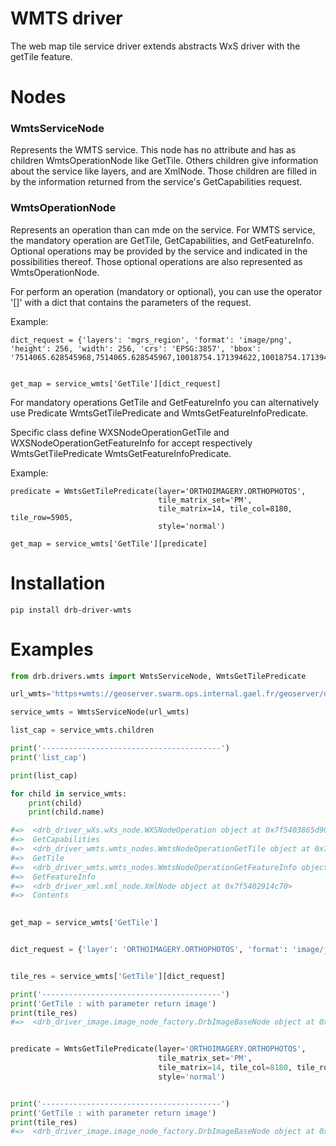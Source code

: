 # WMTS driver
The web map tile service driver extends abstracts WxS driver with the getTile feature.

# Nodes
### WmtsServiceNode
Represents the WMTS service. This node has no attribute and
has as children WmtsOperationNode like GetTile.
Others children give information about the service like layers, and are XmlNode.
Those children are filled in by the information returned from 
the service's GetCapabilities request.

### WmtsOperationNode

Represents an operation than can mde on the service.
For WMTS service, the mandatory operation are GetTile, GetCapabilities, and 
GetFeatureInfo.
Optional operations may be provided by the service 
and indicated in the possibilities thereof. 
Those optional operations are also represented as WmtsOperationNode.

For perform an operation (mandatory or optional), you can use the operator '[]' with a dict that contains 
the parameters of the request.

Example:
```
dict_request = {'layers': 'mgrs_region', 'format': 'image/png', 'height': 256, 'width': 256, 'crs': 'EPSG:3857', 'bbox': '7514065.628545968,7514065.628545967,10018754.171394622,10018754.171394628'}


get_map = service_wmts['GetTile'][dict_request]
```

For mandatory operations GetTile and GetFeatureInfo you can
alternatively use Predicate WmtsGetTilePredicate and WmtsGetFeatureInfoPredicate.

Specific class define WXSNodeOperationGetTile and WXSNodeOperationGetFeatureInfo 
for accept respectively WmtsGetTilePredicate WmtsGetFeatureInfoPredicate.

Example:
```
predicate = WmtsGetTilePredicate(layer='ORTHOIMAGERY.ORTHOPHOTOS',
                                 tile_matrix_set='PM',
                                 tile_matrix=14, tile_col=8180, tile_row=5905,
                                 style='normal')

get_map = service_wmts['GetTile'][predicate]
```

# Installation
```
pip install drb-driver-wmts
```
# Examples

```python
from drb.drivers.wmts import WmtsServiceNode, WmtsGetTilePredicate

url_wmts='https+wmts://geoserver.swarm.ops.internal.gael.fr/geoserver/demo/wmts?'

service_wmts = WmtsServiceNode(url_wmts)

list_cap = service_wmts.children

print('----------------------------------------')
print('list_cap')

print(list_cap)

for child in service_wmts:
    print(child)
    print(child.name)

#=>  <drb_driver_wXs.wXs_node.WXSNodeOperation object at 0x7f5403865d90>
#=>  GetCapabilities
#=>  <drb_driver_wmts.wmts_nodes.WmtsNodeOperationGetTile object at 0x7f54047b4700>
#=>  GetTile
#=>  <drb_driver_wmts.wmts_nodes.WmtsNodeOperationGetFeatureInfo object at 0x7f54047b4460>
#=>  GetFeatureInfo
#=>  <drb_driver_xml.xml_node.XmlNode object at 0x7f5402914c70>
#=>  Contents

    
get_map = service_wmts['GetTile']


dict_request = {'layer': 'ORTHOIMAGERY.ORTHOPHOTOS', 'format': 'image/jpeg', 'TILEMATRIXSET': 'PM', 'TILEMATRIX': 14, 'TILECOL': 8180, 'TILEROW': '5905', 'style': 'normal'}


tile_res = service_wmts['GetTile'][dict_request]

print('----------------------------------------')
print('GetTile : with parameter return image')
print(tile_res)
#=>  <drb_driver_image.image_node_factory.DrbImageBaseNode object at 0x7fc2cb23efa0>


predicate = WmtsGetTilePredicate(layer='ORTHOIMAGERY.ORTHOPHOTOS',
                                 tile_matrix_set='PM',
                                 tile_matrix=14, tile_col=8180, tile_row=5905,
                                 style='normal')


print('----------------------------------------')
print('GetTile : with parameter return image')
print(tile_res)
#=>  <drb_driver_image.image_node_factory.DrbImageBaseNode object at 0x7f54047b4970>

```



